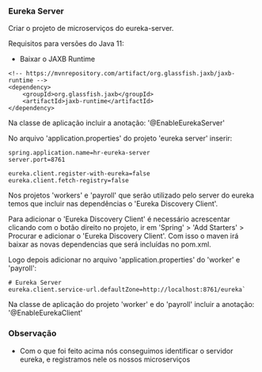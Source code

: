 ### Eureka Server

Criar o projeto de microserviços do eureka-server.

Requisitos para versões do Java 11:
- Baixar o JAXB Runtime

```
<!-- https://mvnrepository.com/artifact/org.glassfish.jaxb/jaxb-runtime -->
<dependency>
    <groupId>org.glassfish.jaxb</groupId>
    <artifactId>jaxb-runtime</artifactId>
</dependency>
```

Na classe de aplicação incluir a anotação: '@EnableEurekaServer'

No arquivo 'application.properties' do projeto 'eureka server' inserir:
```
spring.application.name=hr-eureka-server
server.port=8761

eureka.client.register-with-eureka=false
eureka.client.fetch-registry=false
```

Nos projetos 'workers' e 'payroll' que serão utilizado pelo server do eureka temos que incluir nas
dependências o 'Eureka Discovery Client'.

Para adicionar o 'Eureka Discovery Client' é necessário acrescentar clicando com o botão direito no projeto, ir em 'Spring' > 'Add Starters' > Procurar e adicionar o 'Eureka Discovery Client'.
Com isso o maven irá baixar as novas dependencias que será incluídas no pom.xml.

Logo depois adicionar no arquivo 'application.properties' do 'worker' e 'payroll':

```
# Eureka Server
eureka.client.service-url.defaultZone=http://localhost:8761/eureka`
```

Na classe de aplicação do projeto 'worker' e do 'payroll' incluir a anotação: '@EnableEurekaClient'

### Observação
- Com o que foi feito acima nós conseguimos identificar o servidor eureka, e registramos nele os nossos microserviços